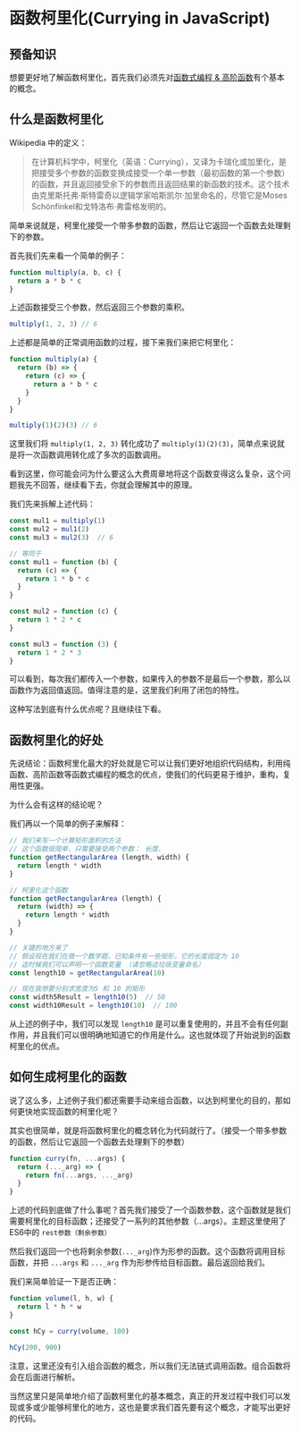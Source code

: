 # 函数柯里化(Currying in JavaScript)

## 预备知识

想要更好地了解函数柯里化，首先我们必须先对[函数式编程 & 高阶函数](https://github.com/rookielzy/daily-blog/blob/68c25aff3b7c2fc58e43dff69d2f0eeec8e3ba54/About-JavaScript/functional-programming.md)有个基本的概念。

## 什么是函数柯里化

Wikipedia 中的定义：
> 在计算机科学中，柯里化（英语：Currying），又译为卡瑞化或加里化，是把接受多个参数的函数变换成接受一个单一参数（最初函数的第一个参数）的函数，并且返回接受余下的参数而且返回结果的新函数的技术。这个技术由克里斯托弗·斯特雷奇以逻辑学家哈斯凯尔·加里命名的，尽管它是Moses Schönfinkel和戈特洛布·弗雷格发明的。

简单来说就是，柯里化接受一个带多参数的函数，然后让它返回一个函数去处理剩下的参数。

首先我们先来看一个简单的例子：

```js
function multiply(a, b, c) {
  return a * b * c
}
```

上述函数接受三个参数，然后返回三个参数的乘积。

```js
multiply(1, 2, 3) // 6
```

上述都是简单的正常调用函数的过程，接下来我们来把它柯里化：

```js
function multiply(a) {
  return (b) => {
    return (c) => {
      return a * b * c
    }
  }
}

multiply(1)(2)(3) // 6
```

这里我们将 `multiply(1, 2, 3)` 转化成功了 `multiply(1)(2)(3)`，简单点来说就是将一次函数调用转化成了多次的函数调用。

看到这里，你可能会问为什么要这么大费周章地将这个函数变得这么复杂，这个问题我先不回答，继续看下去，你就会理解其中的原理。

我们先来拆解上述代码：

```js
const mul1 = multiply(1)
const mul2 = mul1(2)
const mul3 = mul2(3)  // 6

// 等同于
const mul1 = function (b) {
  return (c) => {
    return 1 * b * c
  }
}

const mul2 = function (c) {
  return 1 * 2 * c
}

const mul3 = function (3) {
  return 1 * 2 * 3
}
```

可以看到，每次我们都传入一个参数，如果传入的参数不是最后一个参数，那么以函数作为返回值返回。值得注意的是，这里我们利用了闭包的特性。

这种写法到底有什么优点呢？且继续往下看。

## 函数柯里化的好处

先说结论：函数柯里化最大的好处就是它可以让我们更好地组织代码结构，利用纯函数、高阶函数等函数式编程的概念的优点，使我们的代码更易于维护，重构，复用性更强。

为什么会有这样的结论呢？

我们再以一个简单的例子来解释：

```js
// 我们来写一个计算矩形面积的方法
// 这个函数很简单，只需要接受两个参数： 长度、
function getRectangularArea (length, width) {
  return length * width
}

// 柯里化这个函数
function getRectangularArea (length) {
  return (width) => {
    return length * width
  }
}

// 关键的地方来了
// 假设现在我们在做一个数学题，已知条件有一些矩形，它的长度固定为 10
// 这时候我们可以声明一个函数变量 （请忽略这垃圾变量命名）
const length10 = getRectangularArea(10)

// 现在我想要分别求宽度为5 和 10 的矩形
const width5Result = length10(5)  // 50
const width10Result = length10(10)  // 100
```

从上述的例子中，我们可以发现 `length10` 是可以重复使用的，并且不会有任何副作用，并且我们可以很明确地知道它的作用是什么。这也就体现了开始说到的函数柯里化的优点。

## 如何生成柯里化的函数

说了这么多，上述例子我们都还需要手动来组合函数，以达到柯里化的目的，那如何更快地实现函数的柯里化呢？

其实也很简单，就是将函数柯里化的概念转化为代码就行了。（接受一个带多参数的函数，然后让它返回一个函数去处理剩下的参数）

```js
function curry(fn, ...args) {
  return (..._arg) => {
    return fn(...args, ..._arg)
  }
}
```

上述的代码到底做了什么事呢？首先我们接受了一个函数参数，这个函数就是我们需要柯里化的目标函数；还接受了一系列的其他参数（...args）。主题这里使用了ES6中的 `rest参数（剩余参数）`

然后我们返回一个也将剩余参数(`..._arg`)作为形参的函数。这个函数将调用目标函数，并把 `...args` 和 `..._arg` 作为形参传给目标函数。最后返回给我们。

我们来简单验证一下是否正确：

```js
function volume(l, h, w) {
  return l * h * w
}

const hCy = curry(volume, 100)

hCy(200, 900)
```

注意，这里还没有引入组合函数的概念，所以我们无法链式调用函数。组合函数将会在后面进行解析。

当然这里只是简单地介绍了函数柯里化的基本概念，真正的开发过程中我们可以发现或多或少能够柯里化的地方，这也是要求我们首先要有这个概念，才能写出更好的代码。

